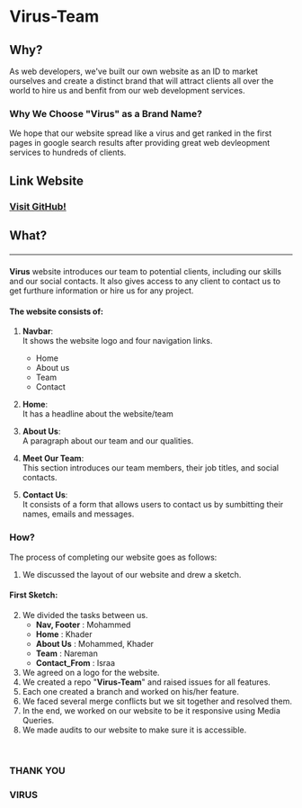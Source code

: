 # Virus-Team

## Why?
As web developers, we've built our own website as an ID to market ourselves and create a distinct brand that will attract clients all over the world to hire us and benfit from our web development services.

### Why We Choose "**Virus**" as a Brand Name?
We hope that our website spread like a virus and get ranked in the first pages in google search results after providing great web devleopment services to hundreds of clients.

## Link Website

### [Visit GitHub!](www.github.com)


## What? <hr>
**Virus** website introduces our team to potential clients, including our skills and our social contacts. It also gives access to any client to contact us to get furthure information or hire us for any project.

#### The website consists of:
1. **Navbar**: <br>
    It shows the website logo and four navigation links.
    * Home
    * About us
    * Team
    * Contact 

2. **Home**: <br>
    It has a headline about the website/team

3. **About Us**: <br>
    A paragraph about our team and our qualities.

4. **Meet Our Team**: <br>
    This section introduces our team members, their job titles, and social contacts.

5. **Contact Us**: <br>
    It consists of a form that allows users to contact us by sumbitting their names, emails and messages.

### How?
The process of completing our website goes as follows:
1. We discussed the layout of our website and drew a sketch. 
#### First Sketch:


2. We divided the tasks between us.
    * **Nav, Footer** : Mohammed
    * **Home** : Khader 
    * **About Us** : Mohammed, Khader
    * **Team** : Nareman
    * **Contact_From** : Israa
3. We agreed on a logo for the website.
4. We created a repo "**Virus-Team**" and raised issues for all features.
5. Each one created a branch and worked on his/her feature. 
6. We faced several merge conflicts but we sit together and resolved them.
7. In the end, we worked on our website to be it responsive using Media Queries.
8. We made audits to our website to make sure it is accessible.

<br>

### THANK YOU
### VIRUS







